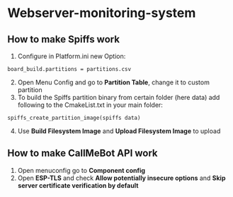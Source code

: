 # Webserver-monitoring-system

## How to make Spiffs work

1. Configure in Platform.ini new Option: 
```
board_build.partitions = partitions.csv
```
2. Open Menu Config and go to **Partition Table**, change it to custom partition
3. To build the Spiffs partition binary from certain folder (here data) add following to the CmakeList.txt in your main folder:
```
spiffs_create_partition_image(spiffs data)
```
4. Use **Build Filesystem Image** and **Upload Filesystem Image** to upload

## How to make CallMeBot API work

1. Open menuconfig go to **Component config**
2. Open **ESP-TLS** and check **Allow potentially insecure options** and **Skip server certificate verification by default** 